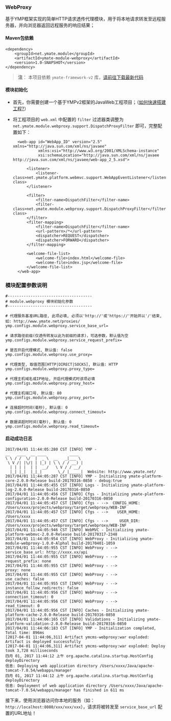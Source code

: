 ### WebProxy

基于YMP框架实现的简单HTTP请求透传代理模块，用于将本地请求转发至远程服务器，并向浏览器返回远程服务的响应结果；

#### Maven包依赖

    <dependency>
        <groupId>net.ymate.module</groupId>
        <artifactId>ymate-module-webproxy</artifactId>
        <version>1.0-SNAPSHOT</version>
    </dependency>

> **注**：
> 本项目依赖 `ymate-framework-v2` 库，[请前往下载最新代码](https://github.com/suninformation/ymate-framework-v2) 

#### 模块初始化

- 首先，你需要创建一个基于YMPv2框架的JavaWeb工程项目；（[如何快速搭建工程?](http://git.oschina.net/suninformation/ymate-platform-v2/wikis/Quickstart_New)）

- 将工程项目的 `web.xml` 中配置的 `filter` 过滤器类调整为 `net.ymate.module.webproxy.support.DispatchProxyFilter` 即可，完整配置如下：

    <?xml version="1.0" encoding="UTF-8"?>
    	<web-app id="WebApp_ID" version="2.5" xmlns="http://java.sun.com/xml/ns/javaee"
    	         xmlns:xsi="http://www.w3.org/2001/XMLSchema-instance"
    	         xsi:schemaLocation="http://java.sun.com/xml/ns/javaee http://java.sun.com/xml/ns/javaee/web-app_2_5.xsd">
    	
    	    <listener>
    	        <listener-class>net.ymate.platform.webmvc.support.WebAppEventListener</listener-class>
    	    </listener>
    	
    	    <filter>
    	        <filter-name>DispatchFilter</filter-name>
    	        <filter-class>net.ymate.module.webproxy.support.DispatchProxyFilter</filter-class>
    	    </filter>
    	    <filter-mapping>
    	        <filter-name>DispatchFilter</filter-name>
    	        <url-pattern>/*</url-pattern>
    	        <dispatcher>REQUEST</dispatcher>
    	        <dispatcher>FORWARD</dispatcher>
    	    </filter-mapping>
    	    
    	    <welcome-file-list>
    	        <welcome-file>index.html</welcome-file>
    	        <welcome-file>index.jsp</welcome-file>
    	    </welcome-file-list>
    	</web-app>

### 模块配置参数说明

    #-------------------------------------
    # module.webproxy 模块初始化参数
    #-------------------------------------
    
    # 代理服务基准URL路径, 此项必填, 必须以'http://'或'https://'开始并以'/'结束, 如: http://www.ymate.net/proxies/
    ymp.configs.module.webproxy.service_base_url=
    
    # 请求路径前缀(仅透传转发以此为前缀的请求)，可选参数，默认值为空
    ymp.configs.module.webproxy.service_request_prefix=
    
    # 是否开启代理模式, 默认值: false
    ymp.configs.module.webproxy.use_proxy=
    
    # 代理类型, 取值范围[HTTP|DIRECT|SOCKS], 默认值: HTTP
    ymp.configs.module.webproxy.proxy_type=
    
    # 代理主机域名或IP地址, 开启代理模式时该项必填
    ymp.configs.module.webproxy.proxy_host=
    
    # 代理主机端口号, 默认值: 80
    ymp.configs.module.webproxy.proxy_port=
    
    # 连接超时时间(毫秒), 默认值: 0
    ymp.configs.module.webproxy.connect_timeout=
    
    # 数据读超时时间(毫秒), 默认值: 0
    ymp.configs.module.webproxy.read_timeout=

#### 启动成功日志

    2017/04/01 11:44:05:280 CST [INFO] YMP - 
    __   ____  __ ____          ____  
    \ \ / /  \/  |  _ \  __   _|___ \ 
     \ V /| |\/| | |_) | \ \ / / __) |
      | | | |  | |  __/   \ V / / __/ 
      |_| |_|  |_|_|       \_/ |_____|  Website: http://www.ymate.net/
    2017/04/01 11:44:05:287 CST [INFO] YMP - Initializing ymate-platform-core-2.0.0-Release build-20170316-0850 - debug:true
    2017/04/01 11:44:05:455 CST [INFO] Logs - Initializing ymate-platform-log-2.0.0-Release build-20170316-0850
    2017/04/01 11:44:05:456 CST [INFO] Cfgs - Initializing ymate-platform-configuration-2.0.0-Release build-20170316-0850
    2017/04/01 11:44:05:457 CST [INFO] Cfgs - -->  CONFIG_HOME: /Users/xxxx/projects/webproxy/target/webproxy/WEB-INF
    2017/04/01 11:44:05:457 CST [INFO] Cfgs - -->    USER_HOME: /Users/xxxx
    2017/04/01 11:44:05:457 CST [INFO] Cfgs - -->     USER_DIR: /Users/xxxx/projects/webproxy/target/webproxy/WEB-INF
    2017/04/01 11:44:05:946 CST [INFO] WebMVC - Initializing ymate-platform-webmvc-2.0.0-Release build-20170317-2348
    2017/04/01 11:44:05:954 CST [INFO] WebProxy - Initializing ymate-module-webproxy-1.0.0-Alphal build-20170401-1059
    2017/04/01 11:44:05:955 CST [INFO] WebProxy - -->          service_base_url: http://xxxx.xx/api
    2017/04/01 11:44:05:955 CST [INFO] WebProxy - -->            request_prefix: none
    2017/04/01 11:44:05:955 CST [INFO] WebProxy - -->                     proxy: none
    2017/04/01 11:44:05:955 CST [INFO] WebProxy - -->                use_caches: false
    2017/04/01 11:44:05:955 CST [INFO] WebProxy - --> instance_follow_redirects: false
    2017/04/01 11:44:05:956 CST [INFO] WebProxy - -->        connection_timeout: 0
    2017/04/01 11:44:05:956 CST [INFO] WebProxy - -->              read_timeout: 0
    2017/04/01 11:44:05:956 CST [INFO] Caches - Initializing ymate-platform-cache-2.0.0-Release build-20170316-0850
    2017/04/01 11:44:06:165 CST [INFO] Validations - Initializing ymate-platform-validation-2.0.0-Release build-20170316-0850
    2017/04/01 11:44:06:183 CST [INFO] YMP - Initialization completed, Total time: 896ms
    [2017-04-01 11:44:06,311] Artifact ymcms-webproxy:war exploded: Artifact is deployed successfully
    [2017-04-01 11:44:06,311] Artifact ymcms-webproxy:war exploded: Deploy took 3,728 milliseconds
    四月 01, 2017 11:44:12 上午 org.apache.catalina.startup.HostConfig deployDirectory
    信息: Deploying web application directory /Users/xxxx/Java/apache-tomcat-7.0.54/webapps/manager
    四月 01, 2017 11:44:12 上午 org.apache.catalina.startup.HostConfig deployDirectory
    信息: Deployment of web application directory /Users/xxxx/Java/apache-tomcat-7.0.54/webapps/manager has finished in 611 ms

接下来，使用浏览器访问你本地的服务（如：`http://localhost:8080/xxx/xxx/xxx`），请求将被转发至 `service_base_url` 配置的URL地址！